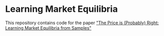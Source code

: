 # Learning Market Equilibria

This repository contains code for the paper ["The Price is (Probably) Right: Learning Market Equilibria from Samples"](https://arxiv.org/abs/2012.14838)

